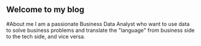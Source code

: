 ## Welcome to my blog

#About me
I am a passionate Business Data Analyst who want to use data to solve business problems and translate the "language" from business side to the tech side, and vice versa.

